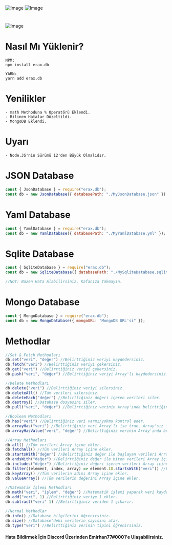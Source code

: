 ![Image](https://img.shields.io/npm/v/erax.db?color=%2351F9C0&label=erax.db)
![Image](https://img.shields.io/npm/dt/erax.db.svg?color=%2351FC0&maxAge=3600)

#

![Image](https://nodei.co/npm/erax.db.png?downloads=true&downloadRank=true&stars=true)

# Nasıl Mı Yüklenir?

```npm
NPM:
npm install erax.db

YARN:
yarn add erax.db
```

# Yenilikler

```npm
- math Methoduna % Operatörü Eklendi.
- Bilinen Hatalar Düzeltildi.
- MongoDB Eklendi.
```

# Uyarı

```npm
- Node.JS'nin Sürümü 12'den Büyük Olmalıdır.
```

# JSON Database

```js
const { JsonDatabase } = require("erax.db");
const db = new JsonDatabase({ databasePath: "./MyJsonDatabase.json" });
```

# Yaml Database

```js
const { YamlDatabase } = require("erax.db");
const db = new YamlDatabase({ databasePath: "./MyYamlDatabase.yml" });
```

# Sqlite Database

```js
const { SqliteDatabase } = require("erax.db");
const db = new SqliteDatabase({ databasePath: "./MySqliteDatabase.sqlite" });

//NOT: Bazen Hata Alabilirsiniz, Kafanıza Takmayın.
```

# Mongo Database

```js
const { MongoDatabase } = require("erax.db");
const db = new MongoDatabase({ mongoURL: "MongoDB URL'si" });
```

# Methodlar

```js
//Set & Fetch Methodları
db.set("veri", "değer") //Belirttiğiniz veriyi kaydedersiniz.
db.fetch("veri") //Belirttiğiniz veriyi çekersiniz.
db.get("veri") //Belirttiğiniz veriyi çekersiniz.
db.push("veri", "değer") //Belirttiğiniz veriyi Array'lı kaydedersiniz.

//Delete Methodları
db.delete("veri") //Belirttiğiniz veriyi silersiniz.
db.deleteAll() //Tüm verileri silersiniz.
db.deleteEach("değer") //Belirttiğiniz değeri içeren verileri siler.
db.destroy() //Database dosyasını siler.
db.pull("veri", "değer") //Belirttiğiniz verinin Array'ında belirttiğiniz değer varsa siler.

//Boolean Methodları
db.has("veri") //Belirttiğiniz veri varmı/yokmu kontrol eder.
db.arrayHas("veri") //Belirttiğiniz veri Array'lı ise true, Array'sız ise false olarak cevap verir.
db.arrayHasValue("veri", "değer") //Belirttiğiniz verinin Array'ında belirttiğiniz değer varmı/yokmu kontrol eder.

//Array Methodları
db.all() //Tüm verileri Array içine ekler.
db.fetchAll() //Tüm verileri Array içine ekler.
db.startsWith("değer") //Belirttiğiniz değer ile başlayan verileri Array içine ekler.
db.endsWith("değer") //Belirttiğiniz değer ile biten verileri Array içine ekler.
db.includes("değer") //Belirttiğiniz değeri içeren verileri Array içine ekler.
db.filter((element, index, array) => element.ID.startsWith("veri")) //Verileri filtrelersiniz.
db.keyArray() //Tüm verilerin adını Array içine ekler.
db.valueArray() //Tüm verilerin değerini Array içine ekler.

//Matematik İşlemi Methodları
db.math("veri", "işlem", "değer") //Matematik işlemi yaparak veri kaydedersiniz.
db.add("veri", 1) //Belirttiğiniz veriye 1 ekler.
db.subtract("veri" 1) //Belirttiğiniz veriden 1 çıkarır.

//Normal Methodlar
db.info() //Database bilgilerini öğrenirsiniz.
db.size() //Database'deki verilerin sayısını atar.
db.type("veri") //Belirttiğiniz verinin tipini öğrenirsiniz.
```

#### Hata Bildirmek İçin Discord Üzerinden Emirhan77#0001'e Ulaşabilirsiniz.
